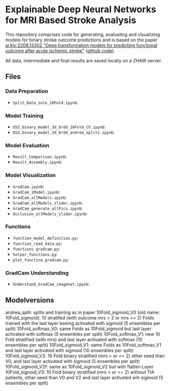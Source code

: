 # Explainable Deep Neural Networks for MRI Based Stroke Analysis

This repository comprises code for generating, evaluating and visualizing models for binary stroke outcome predictions and is based on the paper [arXiv:2206.13302 "Deep transformation models for predicting functional outcome after acute ischemic stroke"](https://arxiv.org/abs/2206.13302) ([github code](https://github.com/LucasKook/dtm-usz-stroke)).

All data, intermediate and final results are saved locally on a ZHAW server.

## Files

### Data Preparation

- `Split_Data_into_10Fold.ipynb`:

### Model Training

- `USZ_binary_model_3d_brdd_10Fold_CV.ipynb`: 
- `USZ_binary_model_3d_brdd_andrea_splits.ipynb`:

### Model Evaluation

- `Result_Comparison.ipynb`:
- `Result_Assembly.ipynb`:

### Model Visualization

- `GradCam.ipynb`:
- `GradCam_1Model.ipynb`:
- `GradCam_allModels.ipynb`:
- `GradCam_allModels_slider.ipynb`:
- `GradCam_generate_allPics.ipynb`:
- `Occlusion_allModels_slider.ipynb`:

### Functions

- `function_model_definition.py`:
- `function_read_data.py`:
- `functions_gradcam.py`:
- `helper_functions.py`:
- `plot_functino_gradcam.py`:

### GradCam Understanding

- `Understand_GradCam_imagenet.ipynb`:

## Modelversions

andrea_split: splits and training as in paper 
10Fold_sigmoid_V0 (old name: 10Fold_sigmoid): 10 stratifed (with outcome mrs > 2 or mrs <= 2) Folds trained with the last layer beeing activated with sigmoid (5 ensembles per split)
10Fold_softmax_V0: same Folds as 10Fold_sigmoid but last layer activated with softmax (5 ensembles per split)
10Fold_softmax_V1: new 10 Fold stratified (with mrs) and last layer activated with softmax (10 ensembles per split)
10Fold_sigmoid_V1: same Folds as 10Fold_softmax_V1 and last layer activated with sigmoid (10 ensembles per split)
10Fold_sigmoid_V2: 10 Fold binary stratified (mrs > or <= 2) other seed than V0, and last layer activated with sigmoid (5 ensembles per split)
10Fold_sigmoid_V2f: same as 10Fold_sigmoid_V2 but with flatten Layer
10Fold_signoid_V3: 10 Fold binary stratified (mrs > or <= 2) without TIA patients, other seed than V0 and V2 and last layer activated wih sigmoid (5 ensembles per split)
